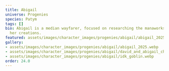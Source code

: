 ```yaml
---
title: Abigail
universe: Progenies
species: Patym
tags: []
bio: Abigail is a median wayfarer, focused on researching the manaworks and funding
  her creations.
featured: assets/images/character_images/progenies/abigail/abigail_2025.webp
gallery:
- assets/images/character_images/progenies/abigail/abigail_2025.webp
- assets/images/character_images/progenies/abigail/david_and_abigail_chilling.webp
- assets/images/character_images/progenies/abigail/idk_goblin.webp
order: 24.0
---
```


